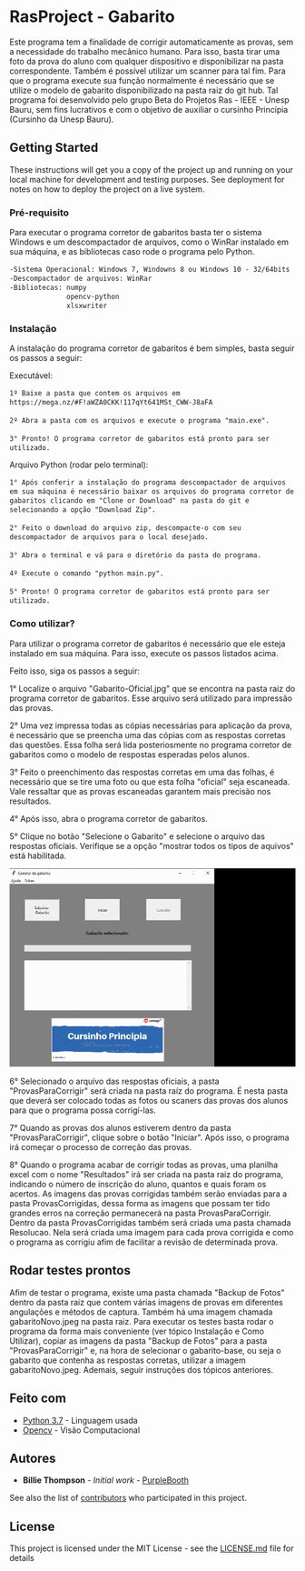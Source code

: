 # RasProject - Gabarito

Este programa tem a finalidade de corrigir automaticamente as provas, sem a necessidade do trabalho mecânico humano. Para isso, basta tirar uma foto da prova do aluno com qualquer dispositivo e disponibilizar na pasta correspondente. Também é possível utilizar um scanner para tal fim. Para que o programa execute sua função normalmente é necessário que se utilize o modelo de gabarito disponibilizado na pasta raiz do git hub.
Tal programa foi desenvolvido pelo grupo Beta do Projetos Ras - IEEE - Unesp Bauru, sem fins lucrativos e com o objetivo de auxiliar o cursinho Princípia (Cursinho da Unesp Bauru).

## Getting Started

These instructions will get you a copy of the project up and running on your local machine for development and testing purposes. See deployment for notes on how to deploy the project on a live system.

### Pré-requisito

Para executar o programa corretor de gabaritos basta ter o sistema Windows e um descompactador de arquivos, como o WinRar instalado em sua máquina, e as bibliotecas caso rode o programa pelo Python.

```
-Sistema Operacional: Windows 7, Windowns 8 ou Windows 10 - 32/64bits
-Descompactador de arquivos: WinRar
-Bibliotecas: numpy
              opencv-python
              xlsxwriter

```

### Instalação

A instalação do programa corretor de gabaritos é bem simples, basta seguir os passos a seguir:

Executável:
```
1º Baixe a pasta que contem os arquivos em https://mega.nz/#F!aWZA0CKK!117qYt641MSt_CWW-J8aFA

2º Abra a pasta com os arquivos e execute o programa "main.exe".

3° Pronto! O programa corretor de gabaritos está pronto para ser utilizado.
```

Arquivo Python (rodar pelo terminal):
```
1° Após conferir a instalação do programa descompactador de arquivos em sua máquina é necessário baixar os arquivos do programa corretor de gabaritos clicando em "Clone or Download" na pasta do git e selecionando a opção "Download Zip".

2° Feito o download do arquivo zip, descompacte-o com seu descompactador de arquivos para o local desejado.

3° Abra o terminal e vá para o diretório da pasta do programa.

4º Execute o comando "python main.py".

5° Pronto! O programa corretor de gabaritos está pronto para ser utilizado.
```

### Como utilizar?

Para utilizar o programa corretor de gabaritos é necessário que ele esteja instalado em sua máquina. Para isso, execute os passos listados acima.

Feito isso, siga os passos a seguir:

1° Localize o arquivo "Gabarito-Oficial.jpg" que se encontra na pasta raiz do programa corretor de gabaritos. Esse arquivo será utilizado para impressão das provas.

2° Uma vez impressa todas as cópias necessárias para aplicação da prova, é necessário que se preencha uma das cópias com as respostas corretas das questões. Essa folha será lida posteriosmente no programa corretor de gabaritos como o modelo de respostas esperadas pelos alunos.

3° Feito o preenchimento das respostas corretas em uma das folhas, é necessário que se tire uma foto ou que esta folha "oficial" seja escaneada. Vale ressaltar que as provas escaneadas garantem mais precisão nos resultados. 

4° Após isso, abra o programa corretor de gabaritos.

5° Clique no botão "Selecione o Gabarito" e selecione o arquivo das respostas oficiais. Verifique se a opção "mostrar todos os tipos de aquivos" está habilitada.

![](TutorialGift/ezgif.com-gif-maker.gif)


6° Selecionado o arquivo das respostas oficiais, a pasta "ProvasParaCorrigir" será criada na pasta raíz do programa. É nesta pasta que deverá ser colocado todas as fotos ou scaners das provas dos alunos para que o programa possa corrigí-las.

7° Quando as provas dos alunos estiverem dentro da pasta "ProvasParaCorrigir", clique sobre o botão "Iniciar". Após isso, o programa irá começar o processo de correção das provas.

8° Quando o programa acabar de corrigir todas as provas, uma planilha excel com o nome "Resultados" irá ser criada na pasta raiz do programa, indicando o número de inscrição do aluno, quantos e quais foram os acertos. As imagens das provas corrigidas também serão enviadas para a pasta ProvasCorrigidas, dessa forma as imagens que possam ter tido grandes erros na correção permanecerá na pasta ProvasParaCorrigir. Dentro da pasta ProvasCorrigidas também será criada uma pasta chamada Resolucao. Nela será criada uma imagem para cada prova corrigida e como o programa as corrigiu afim de facilitar a revisão de determinada prova.

## Rodar testes prontos

Afim de testar o programa, existe uma pasta chamada "Backup de Fotos" dentro da pasta raiz que contem várias imagens de provas em diferentes angulações e métodos de captura. Também há uma imagem chamada gabaritoNovo.jpeg na pasta raiz.
Para executar os testes basta rodar o programa da forma mais conveniente (ver tópico Instalação e Como Utilizar), copiar as imagens da pasta "Backup de Fotos" para a pasta "ProvasParaCorrigir" e, na hora de selecionar o gabarito-base, ou seja o gabarito que contenha as respostas corretas, utilizar a imagem gabaritoNovo.jpeg. Ademais, seguir instruções dos tópicos anteriores.

## Feito com

* [Python 3.7](https://www.python.org/) - Linguagem usada
* [Opencv](https://opencv.org/) - Visão Computacional

## Autores

* **Billie Thompson** - *Initial work* - [PurpleBooth](https://github.com/PurpleBooth)

See also the list of [contributors](https://github.com/your/project/contributors) who participated in this project.

## License

This project is licensed under the MIT License - see the [LICENSE.md](LICENSE.md) file for details
